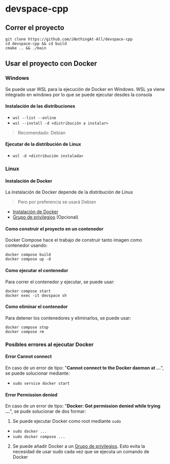 # devspace-cpp
## Correr el proyecto
```
git clone https://github.com/iNothingAt-All/devspace-cpp
cd devspace-cpp && cd build
cmake .. && ./main 
```

## Usar el proyecto con Docker
### Windows
Se puede usar WSL para la ejecución de Docker en Windows. WSL ya viene integrado en windows por lo que se puede ejecutar desdes la consola
#### Instalación de las distribuciones
- `wsl --list --online`
- `wsl --install -d <distribución a instalar>`

> Recomendado: Debian

#### Ejecutar de la distribución de Linux 
- `wsl -d <distribución instalada>`

### Linux
#### Instalación de Docker
La instalación de Docker depende de la distribución de Linux
> Pero por preferencia se usará Debian
- [Instalación de Docker](https://docs.docker.com/engine/install/debian/)
- [Grupo de privilegios](https://docs.docker.com/engine/install/linux-postinstall/) (Opcional)

#### Como construir el proyecto en un contenedor
Docker Compose hace el trabajo de construir tanto imagen como contenedor usando:
```
docker compose build
docker compose up -d
```
#### Como ejecutar el contenedor
Para correr el contenedor y ejecutar, se puede usar:
```
docker compose start
docker exec -it devspace sh
```

#### Como eliminar el contenedor
Para detener los contenedores y eliminarlos, se puede usar:
```
docker compose stop
docker compose rm
```

### Posibles errores al ejecutar Docker
#### Error Cannot connect
En caso de un error de tipo: "**Cannot connect to the Docker daemon at ...**", se puede solucionar mediante:
- `sudo service docker start`

#### Error Permission denied
En caso de un error de tipo: "**Docker: Got permission denied while trying ...**", se pude solucionar de dos formar:
1. Se puede ejecutar Docker como root mediante `sudo`
  - `sudo docker ...`
  - `sudo docker compose ...`

2. Se puede añadir Docker a un [Grupo de privilegios](https://docs.docker.com/engine/install/linux-postinstall/). Esto evita la necesidad de usar sudo cada vez que se ejecuta un comando de Docker
